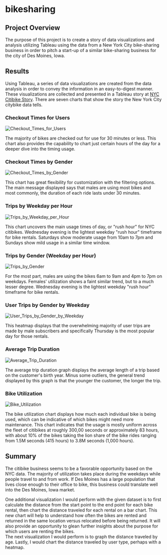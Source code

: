 # bikesharing

## Project Overview
The purpose of this project is to create a story of data visualizations and analysis utilizing Tableau using the data from a New York City bike-sharing business in order to pitch a start-up of a similar bike-sharing business for the city of Des Moines, Iowa.

## Results
Using Tableau, a series of data visualizations are created from the data analysis in order to convey the information in an easy-to-digest manner.  These visualizations are collected and presented in a Tableau story at [NYC Citibike Story](https://public.tableau.com/app/profile/michelle5662/viz/NYCCitibikeStory_16633398931420/NYCCitibikeStory?publish=yes). There are seven charts that show the story the New York City citybike data tells.

### Checkout Times for Users

![Checkout_Times_for_Users](https://github.com/mewers2/bikesharing/blob/main/Resources/Checkout_Times_for_Users.png)

The majority of bikes are checked out for use for 30 minutes or less.  This chart also provides the capability to chart just certain hours of the day for a deeper dive into the timing usage.

### Checkout Times by Gender

![Checkout_Times_by_Gender](https://github.com/mewers2/bikesharing/blob/main/Resources/Checkout_Times_by_Gender.png)

This chart has great flexibility for customization with the filtering options.  The main message displayed says that males are using most bikes and most commonly, the duration of each ride lasts under 30 minutes.

### Trips by Weekday per Hour

![Trips_by_Weekday_per_Hour](https://github.com/mewers2/bikesharing/blob/main/Resources/Trips_by_Weekday_per_Hour.png)

This chart uncovers the main usage times of day, or "rush hour" for NYC citibikes.  Wednesday evening is the lightest weekday "rush hour" timeframe for bike rentals. Saturdays show moderate usage from 10am to 7pm and Sundays show mild usage in a similar time window.

### Trips by Gender (Weekday per Hour)

![Trips_by_Gender](https://github.com/mewers2/bikesharing/blob/main/Resources/Trips_by_Gender.png)

For the most part, males are using the bikes 6am to 9am and 4pm to 7pm on weekdays.  Females' utilization shows a faint similar trend, but to a much lesser degree.  Wednesday evening is the lightest weekday "rush hour" timeframe for bike rentals. 

### User Trips by Gender by Weekday

![User_Trips_by_Gender_by_Weekday](https://github.com/mewers2/bikesharing/blob/main/Resources/User_Trips_by_Gender_by_Weekday.png)

This heatmap displays that the overwhelming majority of user trips are made by male subscribers and specifically Thursday is the most popular day for those rentals.

### Average Trip Duration

![Average_Trip_Duration](https://github.com/mewers2/bikesharing/blob/main/Resources/Average_Trip_Duration.png)

The average trip duration graph displays the average length of a trip based on the customer's birth year.  Minus some outliers, the general trend displayed by this graph is that the younger the customer, the longer the trip.

### Bike Utilization

![Bike_Utilization](https://github.com/mewers2/bikesharing/blob/main/Resources/Bike_Utilization.png)

The bike utilization chart displays how much each individual bike is being used, which can be indicative of which bikes might need more maintenance.  This chart indicates that the usage is mostly uniform across the fleet of citibikes at roughly 300,00 seconds or approximately 83 hours, with about 10% of the bikes taking the lion share of the bike rides ranging from 1.5M seconds (415 hours) to 3.8M seconds (1,000 hours).

## Summary
The citibike business seems to be a favorable opportunity based on the NYC data.  The majority of utilization takes place during the weekdays while people travel to and from work. If Des Moines has a large population that lives close enough to their office to bike, this business could translate well into the Des Moines, Iowa market.

One additional visualization I would perform with the given dataset is to first calculate the distance from the start point to the end point for each bike rental, then chart the distance traveled for each rental on a bar chart.  This new chart will help to understand how often the bikes are rented and returned in the same location versus relocated before being returned.  It will also provide an opportunity to glean further insights about the purpose for which users are renting the bikes.  
The next visualization I would perform is to graph the distance traveled by age.
Lastly, I would chart the distance traveled by user type, perhaps with a heatmap.